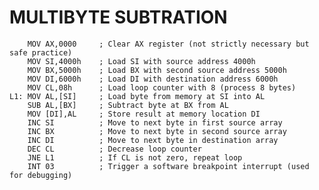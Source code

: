 # MULTIBYTE SUBTRATION

        MOV AX,0000     ; Clear AX register (not strictly necessary but safe practice)
        MOV SI,4000h    ; Load SI with source address 4000h
        MOV BX,5000h    ; Load BX with second source address 5000h
        MOV DI,6000h    ; Load DI with destination address 6000h
        MOV CL,08h      ; Load loop counter with 8 (process 8 bytes)
    L1: MOV AL,[SI]     ; Load byte from memory at SI into AL
        SUB AL,[BX]     ; Subtract byte at BX from AL
        MOV [DI],AL     ; Store result at memory location DI
        INC SI          ; Move to next byte in first source array
        INC BX          ; Move to next byte in second source array
        INC DI          ; Move to next byte in destination array
        DEC CL          ; Decrease loop counter
        JNE L1          ; If CL is not zero, repeat loop
        INT 03          ; Trigger a software breakpoint interrupt (used for debugging)
